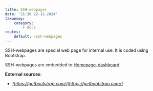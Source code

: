 ```yaml
---
title: SSH-webpages
date: '21:36 22-12-2024'
taxonomy:
    category:
        - docs
routes:
    default: /ssh-webpages
---
```


SSH-webpages are special web page for internal use. It is coded using Bootstrap.

SSH-webpages are embedded to [Homepage-dashboard](/homepage)

**External sources:**
* _[https://getbootstrap.com/](https://getbootstrap.com/)_